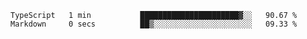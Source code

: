 
<!--
**xy406043/xy406043** is a ✨ _special_ ✨ repository because its `README.md` (this file) appears on your GitHub profile.

Here are some ideas to get you started:

- 🔭 I’m currently working on ...
- 🌱 I’m currently learning ...
- 👯 I’m looking to collaborate on ...
- 🤔 I’m looking for help with ...
- 💬 Ask me about ...
- 📫 How to reach me: ...
- 😄 Pronouns: ...
- ⚡ Fun fact: ...
-->

<!--START_SECTION:waka-->

```text
TypeScript   1 min           ██████████████████████▓░░   90.67 %
Markdown     0 secs          ██▒░░░░░░░░░░░░░░░░░░░░░░   09.33 %
```

<!--END_SECTION:waka-->
